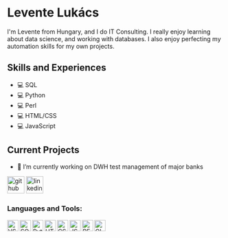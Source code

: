# Levente Lukács
I'm Levente from Hungary, and I do IT Consulting. I really enjoy learning about data science, and working with databases. I also enjoy perfecting my automation skills for my own projects.

## Skills and Experiences
* 💻 SQL
* 💻 Python
* 💻 Perl
* 💻 HTML/CSS
* 💻 JavaScript

## Current Projects

- 🔭 I’m currently working on DWH test management of major banks 



[<img src="https://cdn.jsdelivr.net/npm/simple-icons@3.0.1/icons/github.svg" alt='github' width='40px'/>](https://github.com/llevi95)
[<img src='https://cdn.jsdelivr.net/npm/simple-icons@3.0.1/icons/linkedin.svg' alt='linkedin' width='40px'/>](https://www.linkedin.com/in/leventelukács/)  

### Languages and Tools:

[<img align="left" alt="VSC" width="26px" src="https://cdn.jsdelivr.net/npm/simple-icons@6.19.0/icons/visualstudiocode.svg" />](https://code.visualstudio.com/)
[<img align="left" alt="SQL" width="26px" src="https://cdn.jsdelivr.net/npm/simple-icons@6.19.0/icons/postgresql.svg" />](https://www.postgresql.org/)
[<img align="left" alt="Python" width="26px" src="https://cdn.jsdelivr.net/npm/simple-icons@6.19.0/icons/python.svg" />](https://www.python.org/)
[<img align="left" alt="HTML" width="26px" src="https://cdn.jsdelivr.net/npm/simple-icons@6.19.0/icons/html5.svg" />](https://developer.mozilla.org/en-US/docs/Web/HTML)
[<img align="left" alt="CSS" width="26px" src="https://cdn.jsdelivr.net/npm/simple-icons@6.19.0/icons/css3.svg" />](https://developer.mozilla.org/en-US/docs/Web/CSS)
[<img align="left" alt="JS" width="26px" src="https://cdn.jsdelivr.net/npm/simple-icons@6.19.0/icons/javascript.svg" />](https://www.javascript.com/)
[<img align="left" alt="PERL" width="26px" src="https://cdn.jsdelivr.net/npm/simple-icons@6.19.0/icons/perl.svg" />](https://www.perl.org/)
[<img align="left" alt="GIT" width="26px" src="https://cdn.jsdelivr.net/npm/simple-icons@6.19.0/icons/git.svg" />](https://git-scm.com/)